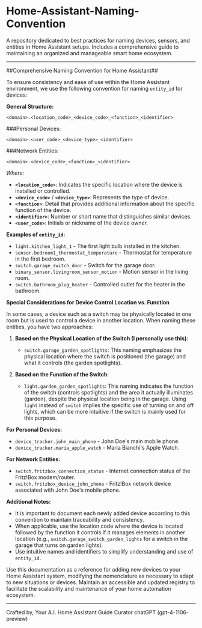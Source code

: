 # Home-Assistant-Naming-Convention
A repository dedicated to best practices for naming devices, sensors, and entities in Home Assistant setups. Includes a comprehensive guide to maintaining an organized and manageable smart home ecosystem.

---

##Comprehensive Naming Convention for Home Assistant##

To ensure consistency and ease of use within the Home Assistant environment, we use the following convention for naming `entity_id` for devices:

**General Structure:**
```
<domain>.<location_code>_<device_code>_<function>_<identifier>
```

###Personal Devices:
```
<domain>.<user_code>_<device_type>_<identifier>
```

###Network Entities:
```
<domain>.<device_code>_<function>_<identifier>
```

_Where:_

- **`<location_code>`**: Indicates the specific location where the device is installed or controlled.
- **`<device_code>`** / **`<device_type>`**: Represents the type of device.
- **`<function>`**: Detail that provides additional information about the specific function of the device.
- **`<identifier>`**: Number or short name that distinguishes similar devices.
- **`<user_code>`**: Initials or nickname of the device owner.

**Examples of `entity_id`:**

- `light.kitchen_light_1` - The first light bulb installed in the kitchen.
- `sensor.bedroom1_thermostat_temperature` - Thermostat for temperature in the first bedroom.
- `switch.garage_switch_door` - Switch for the garage door.
- `binary_sensor.livingroom_sensor_motion` - Motion sensor in the living room.
- `switch.bathroom_plug_heater` - Controlled outlet for the heater in the bathroom.

**Special Considerations for Device Control Location vs. Function**

In some cases, a device such as a switch may be physically located in one room but is used to control a device in another location. When naming these entities, you have two approaches:

1. **Based on the Physical Location of the Switch (I personally use this)**:
   - `switch.garage_garden_spotlights`:
     This naming emphasizes the physical location where the switch is positioned (the garage) and what it controls (the garden spotlights).

2. **Based on the Function of the Switch**:
   - `light.garden_garden_spotlights`:
     This naming indicates the function of the switch (controls spotlights) and the area it actually illuminates (garden), despite the physical location being in the garage. Using `light` instead of `switch` implies the specific use of turning on and off lights, which can be more intuitive if the switch is mainly used for this purpose.

**For Personal Devices:**

- `device_tracker.john_main_phone` - John Doe's main mobile phone.
- `device_tracker.maria_apple_watch` - Maria Bianchi's Apple Watch.

**For Network Entities:**

- `switch.fritzbox_connection_status` - Internet connection status of the Fritz!Box modem/router.
- `switch.fritzbox_device_john_phone` - Fritz!Box network device associated with John Doe's mobile phone.

**Additional Notes:**

- It is important to document each newly added device according to this convention to maintain traceability and consistency.
- When applicable, use the location code where the device is located followed by the function it controls if it manages elements in another location (e.g., `switch.garage_switch_garden_lights` for a switch in the garage that turns on garden lights).
- Use intuitive names and identifiers to simplify understanding and use of `entity_id`.

Use this documentation as a reference for adding new devices to your Home Assistant system, modifying the nomenclature as necessary to adapt to new situations or devices. Maintain an accessible and updated registry to facilitate the scalability and maintenance of your home automation ecosystem.

---

Crafted by,
Your A.I. Home Assistant Guide Curator chatGPT (gpt-4-1106-preview)

